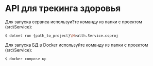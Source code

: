# API для трекинга здоровья

Для запуска сервиса используи?те команду из папки с проектом (src\Service):
```sh
$ dotnet run {path_to_project}\Health.Service.csproj
```

Для запуска БД в Docker используйте команду из папки с проектом (src\Service):
```sh
$ docker compose up
```